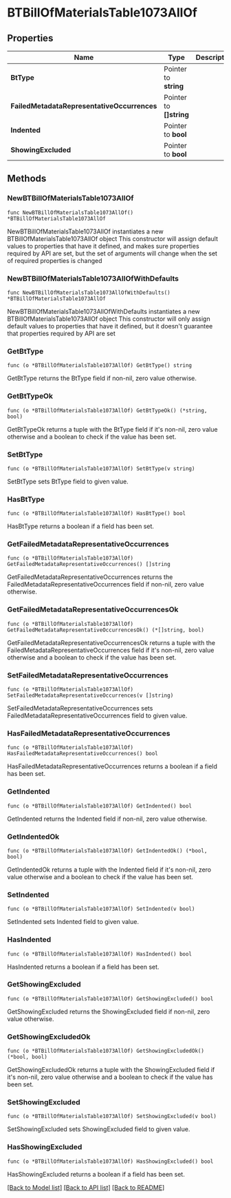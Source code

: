 # BTBillOfMaterialsTable1073AllOf

## Properties

Name | Type | Description | Notes
------------ | ------------- | ------------- | -------------
**BtType** | Pointer to **string** |  | [optional] 
**FailedMetadataRepresentativeOccurrences** | Pointer to **[]string** |  | [optional] 
**Indented** | Pointer to **bool** |  | [optional] 
**ShowingExcluded** | Pointer to **bool** |  | [optional] 

## Methods

### NewBTBillOfMaterialsTable1073AllOf

`func NewBTBillOfMaterialsTable1073AllOf() *BTBillOfMaterialsTable1073AllOf`

NewBTBillOfMaterialsTable1073AllOf instantiates a new BTBillOfMaterialsTable1073AllOf object
This constructor will assign default values to properties that have it defined,
and makes sure properties required by API are set, but the set of arguments
will change when the set of required properties is changed

### NewBTBillOfMaterialsTable1073AllOfWithDefaults

`func NewBTBillOfMaterialsTable1073AllOfWithDefaults() *BTBillOfMaterialsTable1073AllOf`

NewBTBillOfMaterialsTable1073AllOfWithDefaults instantiates a new BTBillOfMaterialsTable1073AllOf object
This constructor will only assign default values to properties that have it defined,
but it doesn't guarantee that properties required by API are set

### GetBtType

`func (o *BTBillOfMaterialsTable1073AllOf) GetBtType() string`

GetBtType returns the BtType field if non-nil, zero value otherwise.

### GetBtTypeOk

`func (o *BTBillOfMaterialsTable1073AllOf) GetBtTypeOk() (*string, bool)`

GetBtTypeOk returns a tuple with the BtType field if it's non-nil, zero value otherwise
and a boolean to check if the value has been set.

### SetBtType

`func (o *BTBillOfMaterialsTable1073AllOf) SetBtType(v string)`

SetBtType sets BtType field to given value.

### HasBtType

`func (o *BTBillOfMaterialsTable1073AllOf) HasBtType() bool`

HasBtType returns a boolean if a field has been set.

### GetFailedMetadataRepresentativeOccurrences

`func (o *BTBillOfMaterialsTable1073AllOf) GetFailedMetadataRepresentativeOccurrences() []string`

GetFailedMetadataRepresentativeOccurrences returns the FailedMetadataRepresentativeOccurrences field if non-nil, zero value otherwise.

### GetFailedMetadataRepresentativeOccurrencesOk

`func (o *BTBillOfMaterialsTable1073AllOf) GetFailedMetadataRepresentativeOccurrencesOk() (*[]string, bool)`

GetFailedMetadataRepresentativeOccurrencesOk returns a tuple with the FailedMetadataRepresentativeOccurrences field if it's non-nil, zero value otherwise
and a boolean to check if the value has been set.

### SetFailedMetadataRepresentativeOccurrences

`func (o *BTBillOfMaterialsTable1073AllOf) SetFailedMetadataRepresentativeOccurrences(v []string)`

SetFailedMetadataRepresentativeOccurrences sets FailedMetadataRepresentativeOccurrences field to given value.

### HasFailedMetadataRepresentativeOccurrences

`func (o *BTBillOfMaterialsTable1073AllOf) HasFailedMetadataRepresentativeOccurrences() bool`

HasFailedMetadataRepresentativeOccurrences returns a boolean if a field has been set.

### GetIndented

`func (o *BTBillOfMaterialsTable1073AllOf) GetIndented() bool`

GetIndented returns the Indented field if non-nil, zero value otherwise.

### GetIndentedOk

`func (o *BTBillOfMaterialsTable1073AllOf) GetIndentedOk() (*bool, bool)`

GetIndentedOk returns a tuple with the Indented field if it's non-nil, zero value otherwise
and a boolean to check if the value has been set.

### SetIndented

`func (o *BTBillOfMaterialsTable1073AllOf) SetIndented(v bool)`

SetIndented sets Indented field to given value.

### HasIndented

`func (o *BTBillOfMaterialsTable1073AllOf) HasIndented() bool`

HasIndented returns a boolean if a field has been set.

### GetShowingExcluded

`func (o *BTBillOfMaterialsTable1073AllOf) GetShowingExcluded() bool`

GetShowingExcluded returns the ShowingExcluded field if non-nil, zero value otherwise.

### GetShowingExcludedOk

`func (o *BTBillOfMaterialsTable1073AllOf) GetShowingExcludedOk() (*bool, bool)`

GetShowingExcludedOk returns a tuple with the ShowingExcluded field if it's non-nil, zero value otherwise
and a boolean to check if the value has been set.

### SetShowingExcluded

`func (o *BTBillOfMaterialsTable1073AllOf) SetShowingExcluded(v bool)`

SetShowingExcluded sets ShowingExcluded field to given value.

### HasShowingExcluded

`func (o *BTBillOfMaterialsTable1073AllOf) HasShowingExcluded() bool`

HasShowingExcluded returns a boolean if a field has been set.


[[Back to Model list]](../README.md#documentation-for-models) [[Back to API list]](../README.md#documentation-for-api-endpoints) [[Back to README]](../README.md)


